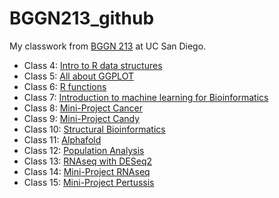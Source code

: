 # BGGN213_github
My classwork from [BGGN 213](https://bioboot.github.io/bggn213_F24/) at UC San Diego.


- Class 4: [Intro to R data structures]()
- Class 5: [All about GGPLOT](https://github.com/josieriveraalfaro/bggn213_github/blob/main/BGGN213%20Class%2005/class05.md)
- Class 6: [R functions](https://github.com/josieriveraalfaro/bggn213_github/blob/main/Class06/class06.md)
- Class 7: [Introduction to machine learning for Bioinformatics](https://github.com/josieriveraalfaro/bggn213_github/blob/main/class07/class07%20lab.md)
- Class 8: [Mini-Project Cancer](https://github.com/josieriveraalfaro/bggn213_github/blob/main/class08_miniproject/class8%20mini%20project.md)
- Class 9: [Mini-Project Candy](https://github.com/josieriveraalfaro/bggn213_github/blob/main/class09/class09candyminiproject.md)
- Class 10: [Structural Bioinformatics](https://github.com/josieriveraalfaro/bggn213_github/blob/main/class10/Class10.md)
- Class 11: [Alphafold](https://github.com/josieriveraalfaro/bggn213_github/blob/main/Class11/Class%2011.md)
- Class 12: [Population Analysis]()
- Class 13: [RNAseq with DESeq2]()
- Class 14: [Mini-Project RNAseq]()
- Class 15: [Mini-Project Pertussis]()